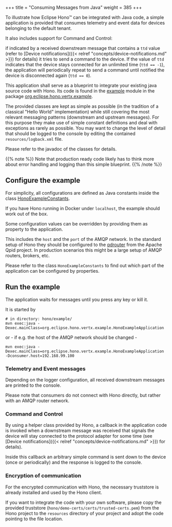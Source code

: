 +++
title = "Consuming Messages from Java"
weight = 385
+++

To illustrate how Eclipse Hono&trade; can be integrated with Java code, a simple application is provided that consumes telemetry and event data 
for devices belonging to the default tenant. 

It also includes support for Command and Control:

if indicated by a received downstream message that contains a `ttd` value (refer to [Device notifications]({{< relref "concepts/device-notifications.md" >}}) for details) it tries to send a command to the device.
If the value of `ttd` indicates that the device stays connected for an unlimited time (`ttd == -1`), the application will periodically repeat to send a command until
notified the device is disconnected again (`ttd == 0`).

This application shall serve as a blueprint to integrate your existing java source code with Hono. 
Its code is found in the [example](https://github.com/eclipse/hono/tree/master/example) module in the package [org.eclipse.hono.vertx.example](https://github.com/eclipse/hono/tree/master/example/src/main/java/org/eclipse/hono/vertx/example).

The provided classes are kept as simple as possible (in the tradition of a classical "Hello World" implementation) while still
covering the most relevant messaging patterns (downstream and upstream messages).
For this purpose they make use of simple constant definitions and deal with exceptions as rarely as possible.
You may want to change the level of detail that should be logged to the console by editing the contained `resources/logback.xml` file.

Please refer to the javadoc of the classes for details.
 
{{% note %}}
Note that production ready code likely has to think more about error handling and logging than this simple blueprint. 
{{% /note %}}

## Configure the example

For simplicity, all configurations are defined as Java constants inside the class [HonoExampleConstants](https://github.com/eclipse/hono/blob/master/example/src/main/java/org/eclipse/hono/vertx/example/base/HonoExampleConstants.java).

If you have Hono running in Docker under `localhost`, the example should work out of the box.

Some configuration values can be overridden by providing them as property to the application.

This includes the `host` and the `port` of the AMQP network.
In the standard setup of Hono they should be configured to the [qdrouter](https://qpid.apache.org/components/dispatch-router/index.html) from the Apache Qpid project.
In production scenarios this might be a large setup of AMQP routers, brokers, etc.

Please refer to the class `HonoExampleConstants` to find out which part of the application can be configured by properties.

## Run the example

The application waits for messages until you press any key or kill it.

It is started by

    # in directory: hono/example/
    mvn exec:java -Dexec.mainClass=org.eclipse.hono.vertx.example.HonoExampleApplication

or - if e.g. the host of the AMQP network should be changed - 
 
    mvn exec:java -Dexec.mainClass=org.eclipse.hono.vertx.example.HonoExampleApplication -Dconsumer.host=192.168.99.100


### Telemetry and Event messages

Depending on the logger configuration, all received downstream messages are printed to the console.

Please note that consumers do not connect with Hono directly, but rather with an AMQP router network. 

### Command and Control

By using a helper class provided by Hono, a callback in the application code is invoked when a downstream message was received
that signals the device will stay connected to the protocol adapter for some time (see [Device notifications]({{< relref "concepts/device-notifications.md" >}}) for details).

Inside this callback an arbitrary simple command is sent down to the device (once or periodically) and the response is logged to the console.

### Encryption of communication 
  
For the encrypted communication with Hono, the necessary truststore is already installed and used by the Hono client.

If you want to integrate the code with your own software, please copy the provided truststore (`hono/demo-certs/certs/trusted-certs.pem`) 
from the Hono project to the `resources` directory of your project
and adopt the code pointing to the file location.

